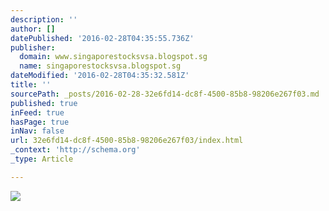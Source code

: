 ```yaml
---
description: ''
author: []
datePublished: '2016-02-28T04:35:55.736Z'
publisher:
  domain: www.singaporestocksvsa.blogspot.sg
  name: singaporestocksvsa.blogspot.sg
dateModified: '2016-02-28T04:35:32.581Z'
title: ''
sourcePath: _posts/2016-02-28-32e6fd14-dc8f-4500-85b8-98206e267f03.md
published: true
inFeed: true
hasPage: true
inNav: false
url: 32e6fd14-dc8f-4500-85b8-98206e267f03/index.html
_context: 'http://schema.org'
_type: Article

---
```

![](https://1.bp.blogspot.com/-A7GpRmFlygo/VtFI0HcX9UI/AAAAAAAAD3E/Z9RNBoUqcjA/s1600/vsa.bmp)
